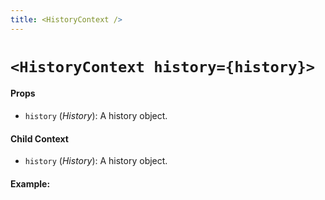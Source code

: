```yaml
---
title: <HistoryContext />
---
```


# `<HistoryContext history={history}>`



#### Props

* `history` (*History*): A history object.

#### Child Context

* `history` (*History*): A history object.

#### Example:

